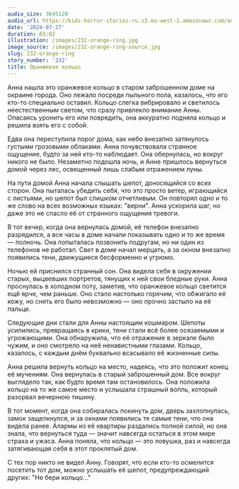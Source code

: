 ```yaml
---
audio_size: 3645120
audio_url: https://kids-horror-stories-ru.s3.eu-west-1.amazonaws.com/audio/232-orange-ring.mp3
date: '2024-07-27'
duration: 03:02
illustration: /images/232-orange-ring.jpg
image_source: /images/232-orange-ring-source.jpg
slug: 232-orange-ring
story_number: '232'
title: Оранжевое кольцо
---
```


Анна нашла это оранжевое кольцо в старом заброшенном доме на окраине города. Оно лежало посреди пыльного пола, казалось, что его кто-то специально оставил. Кольцо слегка вибрировало и светилось неестественным светом, что сразу привлекло внимание Анны. Опасаясь уронить его или повредить, она аккуратно подняла кольцо и решила взять его с собой.

Едва она переступила порог дома, как небо внезапно затянулось густыми грозовыми облаками. Анна почувствовала странное ощущение, будто за ней кто-то наблюдает. Она обернулась, но вокруг никого не было. Незаметно подошла ночь, и Анне пришлось вернуться домой через лес, освещенный лишь слабым отражением луны.

На пути домой Анна начала слышать шепот, доносящийся со всех сторон. Она пыталась убедить себя, что это просто ветер, играющийся с листьями, но шепот был слишком отчетливым. Он повторял одно и то же слово на всех возможных языках: "верни". Анна ускорила шаг, но даже это не спасло её от странного ощущения тревоги.

В тот вечер, когда она вернулась домой, её телефон внезапно разрядился, а все часы в доме начали показывать одно и то же время — полночь. Она попыталась позвонить подругам, но ни один из телефонов не работал. Свет в доме начал мерцать, а за окном внезапно появились тени, движущиеся бесформенно и угрюмо.

Ночью ей приснился странный сон. Она видела себя в окружении старых, выцвевших портретов, тянущих к ней свои бледные руки. Анна проснулась в холодном поту, заметив, что оранжевое кольцо светится ещё ярче, чем раньше. Оно стало настолько горячим, что обжигало её кожу, но снять его было невозможно — оно прочно застыло на её пальце.

Следующие дни стали для Анны настоящим кошмаром. Шепоты усилились, превращаясь в крики, тени стали всё более осязаемыми и угрожающими. Она обнаружила, что её отражение в зеркале было чужим, и оно смотрело на неё ненавистными глазами. Кольцо, казалось, с каждым днём буквально всасывало её жизненные силы.

Анна решила вернуть кольцо на место, надеясь, что это положит конец её мучениям. Она вернулась в старый заброшенный дом. Все вокруг выглядело так, как будто время там остановилось. Она положила кольцо на то же самое место и услышала страшный вопль, который разорвал вечернюю тишину.

В тот момент, когда она собиралась покинуть дом, дверь захлопнулась, замок защелкнулся, и за окнами появились те самые тени, что она видела ранее. Алармы из её квартиры раздались полной силой, но она знала, что вернуться туда — значит навсегда остаться в этом мире страха и ужаса. Анна поняла, что кольцо — это ловушка, раз и навсегда затягивающая себя в этот проклятый дом.

С тех пор никто не видел Анну. Говорят, что если кто-то осмелится посетить тот дом, можно услышать её шепот, предупреждающий других: "Не бери кольцо..."